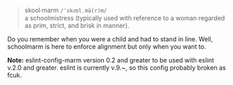 >skool·marm `/ˈsko͞olˌmä(r)m/`   
   > a schoolmistress (typically used with reference to a woman regarded as prim, strict, and brisk in manner).

Do you remember when you were a child and had to stand in line. Well, schoolmarm is here to enforce alignment 
but only when you want to.

**Note:** eslint-config-marm version 0.2 and greater to be used with eslint v.2.0 and greater. eslint is currently v.9.~, so this config probably broken as fcuk.   